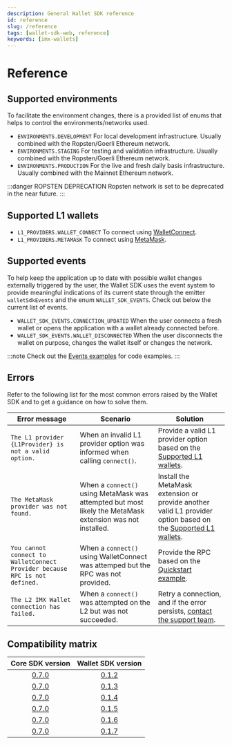```yaml
---
description: General Wallet SDK reference
id: reference
slug: /reference
tags: [wallet-sdk-web, reference]
keywords: [imx-wallets]
---
```


# Reference

## Supported environments

To facilitate the environment changes, there is a provided list of enums that helps to control the environments/networks used.

- `ENVIRONMENTS.DEVELOPMENT` For local development infrastructure. Usually combined with the Ropsten/Goerli Ethereum network.
- `ENVIRONMENTS.STAGING` For testing and validation infrastructure. Usually combined with the Ropsten/Goerli Ethereum network.
- `ENVIRONMENTS.PRODUCTION` For the live and fresh daily basis infrastructure. Usually combined with the Mainnet Ethereum network.

:::danger ROPSTEN DEPRECATION
Ropsten network is set to be deprecated in the near future.
:::

## Supported L1 wallets

- `L1_PROVIDERS.WALLET_CONNECT` To connect using [WalletConnect](https://docs.walletconnect.com).
- `L1_PROVIDERS.METAMASK` To connect using [MetaMask](https://docs.metamask.io/guide).

## Supported events

To help keep the application up to date with possible wallet changes externally triggered by the user, the Wallet SDK uses the event system to provide meaningful indications of its current state through the emitter `walletSdkEvents` and the enum `WALLET_SDK_EVENTS`. Check out below the current list of events.

- `WALLET_SDK_EVENTS.CONNECTION_UPDATED` When the user connects a fresh wallet or opens the application with a wallet already connected before.
- `WALLET_SDK_EVENTS.WALLET_DISCONNECTED` When the user disconnects the wallet on purpose, changes the wallet itself or changes the network.

:::note
Check out the [Events examples](/sdk-docs/wallet-sdk-web/code-examples#events) for code examples.
:::

## Errors

Refer to the following list for the most common errors raised by the Wallet SDK and to get a guidance on how to solve them.

| Error message | Scenario | Solution |
| ------------- | -------- | -------- |
| `The L1 provider {L1Provider} is not a valid option.` | When an invalid L1 provider option was informed when calling `connect()`. | Provide a valid L1 provider option based on the [Supported L1 wallets](#supported-l1-wallets). |
| `The MetaMask provider was not found.` | When a `connect()` using MetaMask was attempted but most likely the MetaMask extension was not installed. | Install the MetaMask extension or provide another valid L1 provider option based on the [Supported L1 wallets](#supported-l1-wallets). |
| `You cannot connect to WalletConnect Provider because RPC is not defined.` | When a `connect()` using WalletConnect was attemped but the RPC was not provided. | Provide the RPC based on the [Quickstart example](#quickstart). |
| `The L2 IMX Wallet connection has failed.` | When a `connect()` was attempted on the L2 but was not succeeded. | Retry a connection, and if the error persists, [contact the support team](https://support.immutable.com). |

## Compatibility matrix

| Core SDK version | Wallet SDK version |
| :--------------: | :----------------: |
| [0.7.0](https://www.npmjs.com/package/@imtbl/core-sdk/v/0.7.0) | [0.1.2](https://www.npmjs.com/package/@imtbl/imx-wallet-sdk-web/v/0.1.2)  |
| [0.7.0](https://www.npmjs.com/package/@imtbl/core-sdk/v/0.7.0) | [0.1.3](https://www.npmjs.com/package/@imtbl/imx-wallet-sdk-web/v/0.1.3)  |
| [0.7.0](https://www.npmjs.com/package/@imtbl/core-sdk/v/0.7.0) | [0.1.4](https://www.npmjs.com/package/@imtbl/imx-wallet-sdk-web/v/0.1.4)  |
| [0.7.0](https://www.npmjs.com/package/@imtbl/core-sdk/v/0.7.0) | [0.1.5](https://www.npmjs.com/package/@imtbl/imx-wallet-sdk-web/v/0.1.5)  |
| [0.7.0](https://www.npmjs.com/package/@imtbl/core-sdk/v/0.7.0) | [0.1.6](https://www.npmjs.com/package/@imtbl/imx-wallet-sdk-web/v/0.1.6)  |
| [0.7.0](https://www.npmjs.com/package/@imtbl/core-sdk/v/0.7.0) | [0.1.7](https://www.npmjs.com/package/@imtbl/imx-wallet-sdk-web/v/0.1.7)  |
